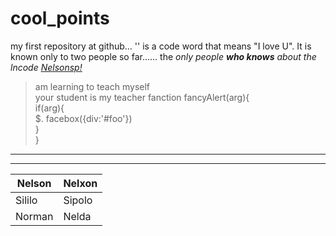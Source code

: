 # cool_points
my first repository at github...
'<cool points>' is a code word that means "I love U". It is known only to two people so far......
the _only people **who knows** about the lncode_
*[Nelsonsp!](http://nelsonsp.com)*
>am learning to teach myself  
>your student is my teacher
   fanction fancyAlert(arg){  
      if(arg){  
         $. facebox({div:'#foo'})  
      }   
    }  
  
  ***
  ---  
  Nelson | Nelxon  
  ------ | ------  
  Sililo | Sipolo  
  Norman | Nelda  
  
